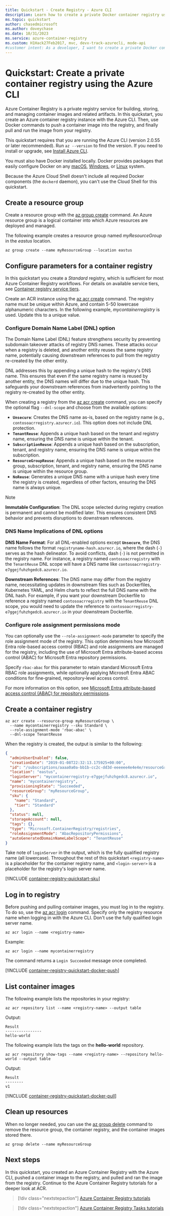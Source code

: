 ```yaml
---
title: Quickstart - Create Registry - Azure CLI
description: Learn how to create a private Docker container registry using the Azure CLI, push a container image, and pull and run the image from the registry.
ms.topic: quickstart
author: chasedmicrosoft
ms.author: doveychase
ms.date: 10/31/2023
ms.service: azure-container-registry
ms.custom: H1Hack27Feb2017, mvc, devx-track-azurecli, mode-api
#customer intent: As a developer, I want to create a private Docker container registry using the Azure CLI so that I can manage container images efficiently.
---
```

# Quickstart: Create a private container registry using the Azure CLI

Azure Container Registry is a private registry service for building, storing, and managing container images and related artifacts. In this quickstart, you create an Azure container registry instance with the Azure CLI. Then, use Docker commands to push a container image into the registry, and finally pull and run the image from your registry.

This quickstart requires that you are running the Azure CLI (version 2.0.55 or later recommended). Run `az --version` to find the version. If you need to install or upgrade, see [Install Azure CLI][azure-cli].

You must also have Docker installed locally. Docker provides packages that easily configure Docker on any [macOS][docker-mac], [Windows][docker-windows], or [Linux][docker-linux] system.

Because the Azure Cloud Shell doesn't include all required Docker components (the `dockerd` daemon), you can't use the Cloud Shell for this quickstart.

## Create a resource group

Create a resource group with the [az group create][az-group-create] command. An Azure resource group is a logical container into which Azure resources are deployed and managed.

The following example creates a resource group named *myResourceGroup* in the *eastus* location.

```azurecli
az group create --name myResourceGroup --location eastus
```

## Configure parameters for a container registry

In this quickstart you create a *Standard* registry, which is sufficient for most Azure Container Registry workflows. For details on available service tiers, see [Container registry service tiers][container-registry-skus].

Create an ACR instance using the [az acr create][az-acr-create] command. The registry name must be unique within Azure, and contain 5-50 lowercase alphanumeric characters. In the following example, *mycontainerregistry* is used. Update this to a unique value.

### Configure Domain Name Label (DNL) option

The Domain Name Label (DNL) feature strengthens security by preventing subdomain takeover attacks of registry DNS names. These attacks occur when a registry is deleted, and another entity reuses the same registry name, potentially causing downstream references to pull from the registry re-created by the other entity.

DNL addresses this by appending a unique hash to the registry's DNS name. This ensures that even if the same registry name is reused by another entity, the DNS names will differ due to the unique hash. This safeguards your downstream references from inadvertently pointing to the registry re-created by the other entity.

When creating a registry from the [az acr create][az-acr-create] command, you can specify the optional flag `--dnl-scope` and choose from the available options:

- **`Unsecure`**: Creates the DNS name as-is, based on the registry name (e.g., `contosoacrregistry.azurecr.io`). This option does not include DNL protection.
- **`TenantReuse`**: Appends a unique hash based on the tenant and registry name, ensuring the DNS name is unique within the tenant.
- **`SubscriptionReuse`**: Appends a unique hash based on the subscription, tenant, and registry name, ensuring the DNS name is unique within the subscription.
- **`ResourceGroupReuse`**: Appends a unique hash based on the resource group, subscription, tenant, and registry name, ensuring the DNS name is unique within the resource group.
- **`NoReuse`**: Generates a unique DNS name with a unique hash every time the registry is created, regardless of other factors, ensuring the DNS name is always unique.

> [!NOTE]
> **Immutable Configuration**: The DNL scope selected during registry creation is permanent and cannot be modified later. This ensures consistent DNS behavior and prevents disruptions to downstream references.

### DNS Name Implications of DNL options

**DNS Name Format**: For all DNL-enabled options except **`Unsecure`**, the DNS name follows the format `registryname-hash.azurecr.io`, where the dash (`-`) serves as the hash delineator. To avoid conflicts, dash (`-`) is not permitted in the registry name. For instance, a registry named `contosoacrregistry` with the `TenantReuse` DNL scope will have a DNS name like `contosoacrregistry-e7ggejfuhzhgedc8.azurecr.io`.

**Downstream References**: The DNS name may differ from the registry name, necessitating updates in downstream files such as Dockerfiles, Kubernetes YAML, and Helm charts to reflect the full DNS name with the DNL hash. For example, if you want your downstream Dockerfile to reference a registry named `contosoacrregistry` with the `TenantReuse` DNL scope, you would need to update the reference to `contosoacrregistry-e7ggejfuhzhgedc8.azurecr.io` in your downstream Dockerfile.

### Configure role assignment permissions mode

You can optionally use the `--role-assignment-mode` parameter to specify the role assignment mode of the registry.
This option determines how Microsoft Entra role-based access control (RBAC) and role assignments are managed for the registry, including the use of Microsoft Entra attribute-based access control (ABAC) for Microsoft Entra repository permissions.

Specify `rbac-abac` for this parameter to retain standard Microsoft Entra RBAC role assignments, while optionally applying Microsoft Entra ABAC conditions for fine‑grained, repository‑level access control.

For more information on this option, see [Microsoft Entra attribute-based access control (ABAC) for repository permissions](container-registry-rbac-abac-repository-permissions.md).

## Create a container registry

```azurecli
az acr create --resource-group myResourceGroup \
  --name mycontainerregistry --sku Standard \
  --role-assignment-mode 'rbac-abac' \
  --dnl-scope TenantReuse
```

When the registry is created, the output is similar to the following:

```json
{
  "adminUserEnabled": false,
  "creationDate": "2019-01-08T22:32:13.175925+00:00",
  "id": "/subscriptions/aaaa0a0a-bb1b-cc2c-dd3d-eeeeee4e4e4e/resourceGroups/myResourceGroup/providers/Microsoft.ContainerRegistry/registries/mycontainerregistry",
  "location": "eastus",
  "loginServer": "mycontainerregistry-e7ggejfuhzhgedc8.azurecr.io",
  "name": "mycontainerregistry",
  "provisioningState": "Succeeded",
  "resourceGroup": "myResourceGroup",
  "sku": {
    "name": "Standard",
    "tier": "Standard"
  },
  "status": null,
  "storageAccount": null,
  "tags": {},
  "type": "Microsoft.ContainerRegistry/registries",
  "roleAssignmentMode": "AbacRepositoryPermissions",
  "autoGeneratedDomainNameLabelScope": "TenantReuse"
}
```

Take note of `loginServer` in the output, which is the fully qualified registry name (all lowercase). Throughout the rest of this quickstart `<registry-name>` is a placeholder for the container registry name, and `<login-server>` is a placeholder for the registry's login server name.

[!INCLUDE [container-registry-quickstart-sku](./includes/container-registry-quickstart-sku.md)]

## Log in to registry

Before pushing and pulling container images, you must log in to the registry. To do so, use the [az acr login][az-acr-login] command. Specify only the registry resource name when logging in with the Azure CLI. Don't use the fully qualified login server name. 

```azurecli
az acr login --name <registry-name>
```

Example:

```azurecli
az acr login --name mycontainerregistry
```

The command returns a `Login Succeeded` message once completed.

[!INCLUDE [container-registry-quickstart-docker-push](./includes/container-registry-quickstart-docker-push.md)]

## List container images

The following example lists the repositories in your registry:

```azurecli
az acr repository list --name <registry-name> --output table
```

Output:

```
Result
----------------
hello-world
```

The following example lists the tags on the **hello-world** repository.

```azurecli
az acr repository show-tags --name <registry-name> --repository hello-world --output table
```

Output:

```
Result
--------
v1
```

[!INCLUDE [container-registry-quickstart-docker-pull](./includes/container-registry-quickstart-docker-pull.md)]

## Clean up resources

When no longer needed, you can use the [az group delete][az-group-delete] command to remove the resource group, the container registry, and the container images stored there.

```azurecli
az group delete --name myResourceGroup
```

## Next steps

In this quickstart, you created an Azure Container Registry with the Azure CLI, pushed a container image to the registry, and pulled and ran the image from the registry. Continue to the Azure Container Registry tutorials for a deeper look at ACR.

> [!div class="nextstepaction"]
> [Azure Container Registry tutorials][container-registry-tutorial-prepare-registry]

> [!div class="nextstepaction"]
> [Azure Container Registry Tasks tutorials][container-registry-tutorial-quick-task]

<!-- LINKS - external -->
[docker-linux]: https://docs.docker.com/engine/installation/#supported-platforms
[docker-mac]: https://docs.docker.com/docker-for-mac/
[docker-push]: https://docs.docker.com/engine/reference/commandline/push/
[docker-pull]: https://docs.docker.com/engine/reference/commandline/pull/
[docker-rmi]: https://docs.docker.com/engine/reference/commandline/rmi/
[docker-run]: https://docs.docker.com/engine/reference/commandline/run/
[docker-tag]: https://docs.docker.com/engine/reference/commandline/tag/
[docker-windows]: https://docs.docker.com/docker-for-windows/

<!-- LINKS - internal -->
[az-acr-create]: /cli/azure/acr#az_acr_create
[az-acr-login]: /cli/azure/acr#az_acr_login
[az-group-create]: /cli/azure/group#az_group_create
[az-group-delete]: /cli/azure/group#az_group_delete
[azure-cli]: /cli/azure/install-azure-cli
[container-registry-tutorial-quick-task]: container-registry-tutorial-quick-task.md
[container-registry-skus]: container-registry-skus.md
[container-registry-tutorial-prepare-registry]: container-registry-tutorial-prepare-registry.md
